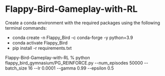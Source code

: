 # Flappy-Bird-Gameplay-with-RL
Create a conda environment with the required packages using the following terminal commands:
- conda create -n Flappy_Bird -c conda-forge -y python=3.9
- conda activate Flappy_Bird
- pip install -r requirements.txt

Flappy-Bird-Gameplay-with-RL % python flappy_bird_gymnasium/PG_REINFORCE.py --num_episodes 50000 --batch_size 16 --lr 0.0001 --gamma 0.99 --epsilon 0.5